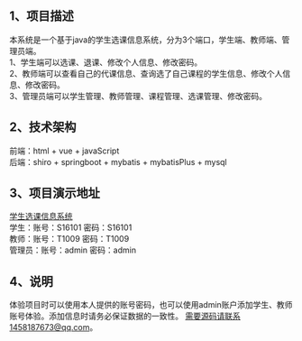 ## 1、项目描述

   本系统是一个基于java的学生选课信息系统，分为3个端口，学生端、教师端、管理员端。<br>
   1、学生端可以选课、退课、修改个人信息、修改密码。<br>
   2、教师端可以查看自己的代课信息、查询选了自己课程的学生信息、修改个人信息、修改密码。<br>
   3、管理员端可以学生管理、教师管理、课程管理、选课管理、修改密码。
 
## 2、技术架构

   前端：html + vue + javaScript<br>
   后端：shiro + springboot + mybatis + mybatisPlus + mysql<br>
 
## 3、项目演示地址

   [学生选课信息系统](http://39.97.186.69:8080/xsxkxt)<br>
   学生：账号：S16101 密码：S16101<br>
   教师：账号：T1009 密码：T1009<br>
   管理员：账号：admin 密码：admin<br>
    
## 4、说明

   体验项目时可以使用本人提供的账号密码，也可以使用admin账户添加学生、教师账号体验。添加信息时请务必保证数据的一致性。
   需要源码请联系1458187673@qq.com。

